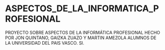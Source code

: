 # ASPECTOS_DE_LA_INFORMATICA_PROFESIONAL
PROYECTO SOBRE ASPECTOS DE LA INFORMÁTICA PROFESIONAL HECHO POR JON QUINTANO, GAIZKA ZUAZO Y MARTIN AMEZOLA ALUMNOS DE LA UNIVERSIDAD DEL PAIS VASCO. SI.
